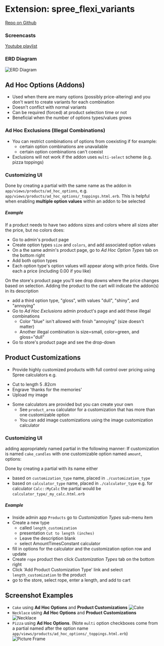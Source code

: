 # Extension: spree_flexi_variants
[Repo on Github](https://github.com/QuintinAdam/spree_flexi_variants)

### Screencasts
[Youtube playlist](http://www.youtube.com/my_playlists?p=1B8009EE2FF96FED)

### ERD Diagram
![ERD Diagram](https://dl.dropboxusercontent.com/u/87019235/images/erd.jpeg)

## Ad Hoc Options (Addons)
* Used when there are many options (possibly price-altering) and you don't want to create variants
for each combination
* Doesn't conflict with normal variants
* Can be required (forced) at product selection time or not
* Beneficial when the number of options types/values grows

### Ad Hoc Exclusions (Illegal Combinations)
* You can restrict combinations of options from coexisting if for example:
  * certain option combinations are unavailable
  * certain option combinations can't coexist
* Exclusions will not work if the addon uses `multi-select` scheme (e.g. pizza toppings)

### Customizing UI
Done by creating a partial with the same name as the addon in
`app/views/products/ad_hoc_options`, e.g. `app/views/products/ad_hoc_options/_toppings.html.erb`.
This is helpful when enabling **multiple option values** within an addon to be selected

##### *Example*
If a product needs to have two addons sizes and colors where all sizes alter the price,
but no colors does:
* Go to admin's product page
* Create option types `size` and `colors`, and add associated option values
* On a the same admin's product page, go to  *Ad Hoc Option Types* tab on the bottom right
* Add both option types
* Each option type's option values will appear along with price fields. Give each a price
(including 0.00 if you like)

On the store's product page you'll see drop downs where the price changes based on selection.
Adding the product to the cart will indicate the addon(s) in its description

* add a third option type, "gloss", with values "dull", "shiny", and "annoying"
* Go to *Ad Hoc Exclusions* admin product's page and add these illegal combinations
  * Color "blue" isn't allowed with finish "annoying" (size doesn't matter)
  * Another illegal combination is size=small, color=green, and gloss="dull"
* Go to store's product page and see the drop-down

## Product Customizations
* Provide highly customized products with full control over pricing using Spree calculators e.g.
- Cut to length 5 .82cm
- Engrave 'thanks for the memories'
- Upload my image
* Some calculators are provided but you can create your own
  * See `product_area` calculator for a customization that has more than one customizable option
  * You can add image customizations using the image customization calculator

### Customizing UI
adding appropriately named partial in the following manner: If customization is named
`cake_candles` with one customizable option named `amount`, options:

Done by creating a partial with its name either
* based on `customization_type` name, placed in `./customization_type`
* based on `calculator_type` name, placed in `./calculator_type` e.g. for calculator
`Calc::MyCalc` the partial would be `calculator_type/_my_calc.html.erb`

##### *Example*
* Inside admin app `Products` go to *Customization Types* sub-menu item
* Create a new type
  * called `length_customization`
  * presentation `Cut to length (inches)`
  * Leave the description blank
  * select AmountTimesConstant calculator
* fill in options for the calculator and the customization option row and update
* Create `rope` product then click *Customization Types* tab on the bottom right
* Click 'Add Product Customization Type' link and select `length_customization` to the product
* go to the store, select rope, enter a length, and add to cart

## Screenshot Examples
* `Cake` using **Ad Hoc Options** and **Product Customizations**
![Cake](https://raw.github.com/jsqu99/spree_flexi_variants/master/doc/cake_screenshot.png)
* `Necklace` using **Ad Hoc Options** and **Product Customizations**
![Necklace](https://raw.github.com/jsqu99/spree_flexi_variants/master/doc/necklace_screenshot.png)
* `Pizza` using **Ad Hoc Options**. (Note `multi` option checkboxes come from a partial named
after the option name `app/views/products/ad_hoc_options/_toppings.html.erb`)
![Picture Frame](https://raw.github.com/jsqu99/spree_flexi_variants/master/doc/pizza_screenshot.png)
